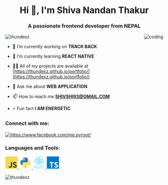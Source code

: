 <h1 align="center">Hi 👋, I'm Shiva Nandan Thakur</h1>
<h3 align="center">A passionate frontend developer from NEPAL</h3>
<img align="right" alt="coding"  src="https://media3.giphy.com/media/v1.Y2lkPTc5MGI3NjExYWwxZm83c2t3aGc5azA5N3pva3B5cm5ybXd4a3cwbzk2NXl5YmRqOSZlcD12MV9pbnRlcm5hbF9naWZfYnlfaWQmY3Q9Zw/mTPjPA6SSXgTsnZ1Dh/giphy.webp">


<p align="left"> <img src="https://komarev.com/ghpvc/?username=thundexz&label=Profile%20views&color=0e75b6&style=flat" alt="thundexz" /> </p>

- 🔭 I’m currently working on **TRACK BACK**

- 🌱 I’m currently learning **REACT NATIVE**

- 👨‍💻 All of my projects are available at [https://thundexz.github.io/portfolio/](https://thundexz.github.io/portfolio/)

- 💬 Ask me about **WEB APPLICATION**

- 📫 How to reach me **SHIVSHI93@GMAIL.COM**

- ⚡ Fun fact **I AM ENERGETIC**

<h3 align="left">Connect with me:</h3>
<p align="left">
<a href="https://fb.com/https://www.facebook.com/me.pyroot/" target="blank"><img align="center" src="https://raw.githubusercontent.com/rahuldkjain/github-profile-readme-generator/master/src/images/icons/Social/facebook.svg" alt="https://www.facebook.com/me.pyroot/" height="30" width="40" /></a>
</p>

<h3 align="left">Languages and Tools:</h3>
<p align="left"> <a href="https://developer.mozilla.org/en-US/docs/Web/JavaScript" target="_blank" rel="noreferrer"> <img src="https://raw.githubusercontent.com/devicons/devicon/master/icons/javascript/javascript-original.svg" alt="javascript" width="40" height="40"/> </a> <a href="https://www.python.org" target="_blank" rel="noreferrer"> <img src="https://raw.githubusercontent.com/devicons/devicon/master/icons/python/python-original.svg" alt="python" width="40" height="40"/> </a> <a href="https://reactjs.org/" target="_blank" rel="noreferrer"> <img src="https://raw.githubusercontent.com/devicons/devicon/master/icons/react/react-original-wordmark.svg" alt="react" width="40" height="40"/> </a> <a href="https://www.typescriptlang.org/" target="_blank" rel="noreferrer"> <img src="https://raw.githubusercontent.com/devicons/devicon/master/icons/typescript/typescript-original.svg" alt="typescript" width="40" height="40"/> </a> </p>

<p><img align="center" src="https://github-readme-stats.vercel.app/api/top-langs?username=thundexz&show_icons=true&locale=en&layout=compact" alt="thundexz" /></p>

